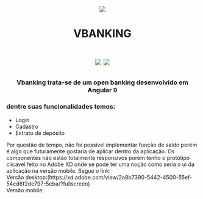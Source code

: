 <p align="center">
  <img src="https://logopond.com/logos/70d621242e939dfcdb2b9bdc562c7f23.png"/>
</p>
<h1 align="center">VBANKING<h1>
<p align="center">
  <img src="https://i.imgur.com/c8RPFES.jpg"/>
  <img src="https://i.imgur.com/osPKa4U.jpg"/>
</p>
<h3 align="center">
  Vbanking trata-se de um open banking desenvolvido em Angular 9
</h3>
<h3>
  dentre suas funcionalidades temos:
</h3>
<ul>
  <li>Login</li>
  <li>Cadastro</li>
  <li>Extrato de depósito</li>
</ul>
<span>Por questão de tempo, não foi possível implementar função de saldo porém é algo que futuramente gostaria de aplicar dentro da aplicação. Os componentes não estão totalmente responsivos porém tenho o protótipo clicavel feito no Adobe XD onde se pode ter uma noção como seria o ui da aplicação na versão mobile. Segue o link:</span>
<br>
<span>Versão desktop:</span>(https://xd.adobe.com/view/2a8b7390-5442-4500-55ef-54cd6f2de797-5cba/?fullscreen)
<br>
<span>Versão mobile:</span><a href="https://xd.adobe.com/view/4a78c0cc-addb-4102-59dc-578e25f04dbc-3c49/?fullscreen"></a>
